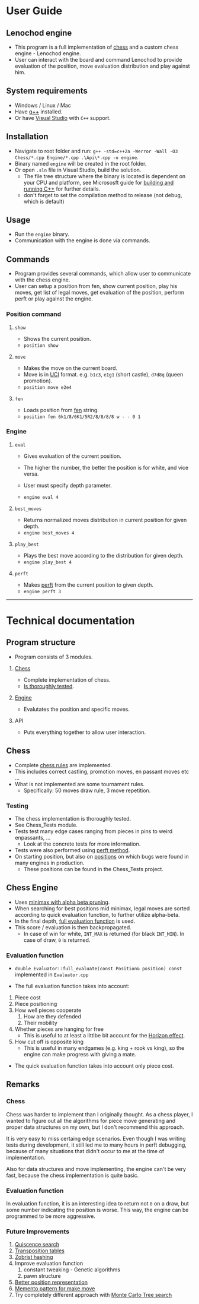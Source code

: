# User Guide

## Lenochod engine

- This program is a full implementation of [chess](https://en.wikipedia.org/wiki/Chess) and a custom chess engine - Lenochod engine.
- User can interact with the board and command Lenochod to provide evaluation of the position, move evaluation distribution and play against him.

## System requirements

- Windows / Linux / Mac
- Have [g++](https://gcc.gnu.org/) installed.
- Or have [Visual Studio](https://visualstudio.microsoft.com/) with `C++` support.

## Installation

- Navigate to root folder and run: `g++ -std=c++2a -Werror -Wall -O3 Chess/*.cpp Engine/*.cpp .\Api\*.cpp -o engine`.
- Binary named `engine` will be created in the root folder.
- Or open `.sln` file in Visual Studio, build the solution.
  - The file tree structure where the binary is located is dependent on your CPU and platform, see Micrososft guide for [building and running C++](https://learn.microsoft.com/en-us/cpp/build/vscpp-step-2-build?view=msvc-170) for further details.
  - don't forget to set the compilation method to release (not debug, which is default)

## Usage

- Run the `engine` binary.
- Communication with the engine is done via commands.

## Commands

- Program provides several commands, which allow user to communicate with the chess engine.
- User can setup a position from fen, show current position, play his moves, get list of legal moves, get evaluation of the position, perform perft or play against the engine.

### Position command

1. `show`

   - Shows the current position.
   - `position show`

1. `move`

   - Makes the move on the current board.
   - Move is in [UCI](https://en.wikipedia.org/wiki/Universal_Chess_Interface) format. e.g. `b1c3`, `e1g1` (short castle), `d7d8q` (queen promotion).
   - `position move e2e4`

1. `fen`
   - Loads position from [fen](https://en.wikipedia.org/wiki/Forsyth%E2%80%93Edwards_Notation) string.
   - `position fen 6k1/8/6K1/5R2/8/8/8/8 w - - 0 1`

### Engine

1. `eval`

   - Gives evaluation of the current position.
   - The higher the number, the better the position is for white, and vice versa.
   - User must specify depth parameter.

   - `engine eval 4`

1. `best_moves`

   - Returns normalized moves distribution in current position for given depth.
   - `engine best_moves 4`

1. `play_best`

   - Plays the best move according to the distribution for given depth.
   - `engine play_best 4`

1. `perft`
   - Makes [perft](https://www.chessprogramming.org/Perft) from the current position to given depth.
   - `engine perft 3`

---

# Technical documentation

## Program structure

- Program consists of 3 modules.

1. [Chess](##chess)
   - Complete implementation of chess.
   - [Is thoroughly tested](###testing).
1. [Engine](##chess-engine)

   - Evalutates the position and specific moves.

1. API
   - Puts everything together to allow user interaction.

## Chess

- Complete [chess rules](https://en.wikipedia.org/wiki/Rules_of_chess) are implemented.
- This includes correct castling, promotion moves, en passant moves etc ...
- What is not implemented are some tournament rules.
  - Specifically: 50 moves draw rule, 3 move repetition.

### Testing

- The chess implementation is thoroughly tested.
- See Chess_Tests module.
- Tests test many edge cases ranging from pieces in pins to weird enpassants, ...
  - Look at the concrete tests for more information.
- Tests were also performed using [perft method](https://www.chessprogramming.org/Perft).
- On starting position, but also on [positions](https://www.chessprogramming.org/Perft_Results) on which bugs were found in many engines in production.
  - These positions can be found in the Chess_Tests project.

## Chess Engine

- Uses [minimax with alpha beta pruning](https://en.wikipedia.org/wiki/Alpha%E2%80%93beta_pruning).
- When searching for best positions mid minimax, legal moves are sorted according to quick evaluation function, to further utilize alpha-beta.
- In the final depth, [full evaluation function](###evaluation-function) is used.
- This score / evaluation is then backpropagated.
  - In case of win for white, `INT_MAX` is returned (for black `INT_MIN`). In case of draw, `0` is returned.

### Evaluation function

- `double Evaluator::full_evaluate(const Position& position) const` implemented in `Evaluator.cpp`

- The full evaluation function takes into account:

1. Piece cost
1. Piece positioning
1. How well pieces cooperate
   1. How are they defended
   1. Their mobility
1. Whether pieces are hanging for free
   - This is useful to at least a littlbe bit account for the [Horizon effect](https://en.wikipedia.org/wiki/Horizon_effect).
1. How cut off is opposite king
   - This is useful in many endgames (e.g. king + rook vs king), so the engine can make progress with giving a mate.

- The quick evaluation function takes into account only piece cost.

## Remarks

### Chess

Chess was harder to implement than I originally thought. As a chess player, I wanted to figure out all the algorithms for piece move generating and proper data structures on my own, but I don't recommend this approach.

It is very easy to miss certaing edge scenarios. Even though I was writing tests during development, it still led me to many hours in perft debugging, because of many situations that didn't occur to me at the time of implementation.

Also for data structures and move implementing, the engine can't be very fast, because the chess implementation is quite basic.

### Evaluation function

In evaluation function, it is an interesting idea to return not `0` on a draw, but some number indicating the position is worse. This way, the engine can be programmed to be more aggressive.

### Future Improvements

1. [Quiscence search](https://en.wikipedia.org/wiki/Quiescence_search)
1. [Transposition tables](https://www.chessprogramming.org/Transposition_Table)
1. [Zobrist hashing](https://www.chessprogramming.org/Zobrist_Hashing)
1. Improve evaluation function
   1. constant tweaking - Genetic algorithms
   1. pawn structure
1. [Better position representation](https://www.chessprogramming.org/Board_Representation)
1. [Memento pattern for make move](https://www.chessprogramming.org/Copy-Make)
1. Try completely different approach with [Monte Carlo Tree search](https://en.wikipedia.org/wiki/Monte_Carlo_tree_search)
